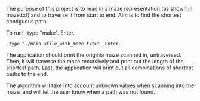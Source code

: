 The purpose of this project is to read in a maze representation (as shown in maze.txt)
and to traverse it from start to end.  Aim is to find the shortest contiguous path.

To run:
	-type "make".  Enter.

	-type "./main <file_with_maze.txt>". Enter.

The application should print the originla maze scanned in, untraversed.
Then, it will traverse the maze recursively and print out the length of the shortest path.
Last, the application will print out all combinations of shortest paths to the end.


The algorithm will take into account unknown values when scanning into the maze, 
and will let the user know when a path was not found.